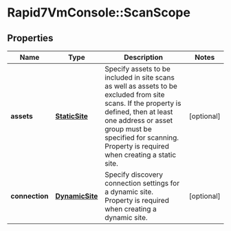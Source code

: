 # Rapid7VmConsole::ScanScope

## Properties
Name | Type | Description | Notes
------------ | ------------- | ------------- | -------------
**assets** | [**StaticSite**](StaticSite.md) | Specify assets to be included in site scans as well as assets to be excluded from site scans. If the property is defined, then at least one address or asset group must be specified for scanning. Property is required when creating a static site. | [optional] 
**connection** | [**DynamicSite**](DynamicSite.md) | Specify discovery connection settings for a dynamic site. Property is required when creating a dynamic site. | [optional] 


